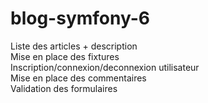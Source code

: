 # blog-symfony-6

Liste des articles + description<br>
Mise en place des fixtures<br>
Inscription/connexion/deconnexion utilisateur<br>
Mise en place des commentaires<br>
Validation des formulaires
